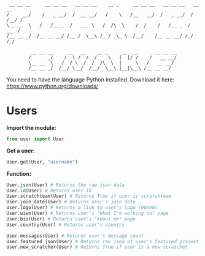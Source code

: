 ```
 __ __ __     __ __ __   __ __ __    __ _     __ __ __   __ __ __   __   __
/     __/    /   _ __/  /  __ __/   /    \   /__   __/  /   _ __/  / /__/ /     
\__ __  \   /   /__ _  /   __  \   /  /\  \    /  /    /   /__ _  /  __  /    
/__ __ _/  /__ __ __/ /__ /  \__\ /_ /  \_ \  /__/    /__ __ __/ /_/  /_/

         __ __ __     __   __    __ _     __  __      __ __ __
        /      _/    /  \ /  /  /    \   |  |/ /    /   __ __/
        \__ __  \   /  / \  /  /  /\  \  |     \   /   __ __/
        /__ __ _/  /__/ \__/  /__/  \__\ |__|\__\ /__ __ __/
```

You need to have the language Python installed. Download it here: https://www.python.org/downloads/

# Users
**Import the module:**
```python
from user import User
```

**Get a user:**
```python
User.get(User, "username")
```

**Function:**
```python
User.json(User) # Returns the raw json data
User.id(User) # Returns user ID
User.scratchteam(User) # Returns True if user is scratchteam
User.join_date(User) # Returns user's join date
User.logo(User) # Returns a link to user's logo (90x90)
User.wiwo(User) # Returns user's "What I'm working on" page
User.bio(User) # Returns user's "About me" page
User.country(User) # Returns user's country

User.messages(User) # Returns user's message count
User.featured_json(User) # Returns raw json of user's featured project
User.new_scratcher(User) # Returns True if user is a new scratcher
```
